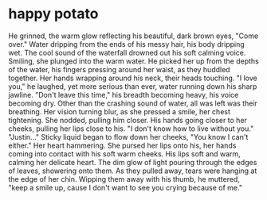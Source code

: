 # happy potato
He grinned, the warm glow reflecting his beautiful, dark brown eyes, "Come over." Water dripping from the ends of his messy hair, his body dripping wet. The cool sound of the waterfall drowned out his soft calming voice. Smiling, she plunged into the warm water. He picked her up from the depths of the water, his fingers pressing around her waist, as they huddled together. Her hands wrapping around his neck, their heads touching. "I love you," he laughed, yet more serious than ever, water running down his sharp jawline. "Don't leave this time," his breadth becoming heavy, his voice becoming dry. Other than the crashing sound of water, all was left was their breathing. Her vision turning blur, as she pressed a smile, her chest tightening. She nodded, pulling him closer. His hands going closer to her cheeks, pulling her lips close to his. "I don't know how to live without you." "Justin..." Sticky liquid began to flow down her cheeks, "You know I can't either." Her heart hammering. She pursed her lips onto his, her hands coming into contact with his soft warm cheeks. His lips soft and warm, calming her delicate heart. The dim glow of light pouring through the edges of leaves, showering onto them. As they pulled away, tears were hanging at the edge of her chin. Wipping them away with his thumb, he muttered, "keep a smile up, cause I don't want to see you crying because of me."
